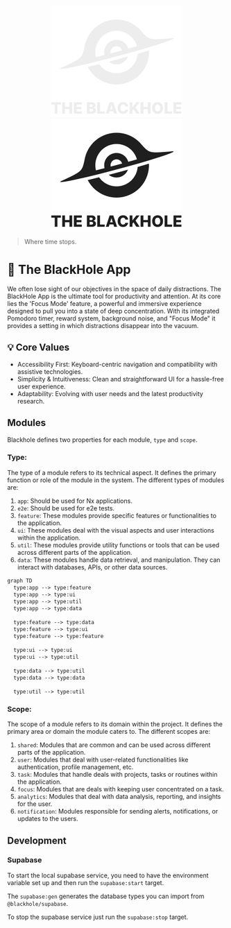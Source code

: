 <div align="center">

![banner](./assets/banner-light.png#gh-dark-mode-only)
![banner](./assets/banner-dark.png#gh-light-mode-only)

</div>

> Where time stops.

# 🌌 The BlackHole App

We often lose sight of our objectives in the space of daily distractions. The BlackHole App is the ultimate tool for productivity and attention. At its core lies the 'Focus Mode' feature, a powerful and immersive experience designed to pull you into a state of deep concentration. With its integrated Pomodoro timer, reward system, background noise, and "Focus Mode" it provides a setting in which distractions disappear into the vacuum.

## 💡 Core Values

* Accessibility First: Keyboard-centric navigation and compatibility with assistive technologies.
* Simplicity & Intuitiveness: Clean and straightforward UI for a hassle-free user experience.
* Adaptability: Evolving with user needs and the latest productivity research.

## Modules

Blackhole defines two properties for each module, `type` and `scope`.

### Type:
The type of a module refers to its technical aspect. It defines the primary function or role of the module in the system. The different types of modules are:

1. `app`: Should be used for Nx applications.
1. `e2e`: Should be used for e2e tests.
2. `feature`: These modules provide specific features or functionalities to the application.
3. `ui`: These modules deal with the visual aspects and user interactions within the application.
4. `util`: These modules provide utility functions or tools that can be used across different parts of the application.
5. `data`: These modules handle data retrieval, and manipulation. They can interact with databases, APIs, or other data sources.

```mermaid
graph TD
  type:app --> type:feature
  type:app --> type:ui
  type:app --> type:util
  type:app --> type:data

  type:feature --> type:data
  type:feature --> type:ui
  type:feature --> type:feature

  type:ui --> type:ui
  type:ui --> type:util

  type:data --> type:util
  type:data --> type:data

  type:util --> type:util
```

### Scope:
The scope of a module refers to its domain within the project. It defines the primary area or domain the module caters to. The different scopes are:

1. `shared`: Modules that are common and can be used across different parts of the application.
2. `user`: Modules that deal with user-related functionalities like authentication, profile management, etc.
3. `task`: Modules that handle deals with projects, tasks or routines within the application.
4. `focus`: Modules that are deals with keeping user concentrated on a task.
5. `analytics`: Modules that deal with data analysis, reporting, and insights for the user.
6. `notification`: Modules responsible for sending alerts, notifications, or updates to the users.

## Development

### Supabase

To start the local supabase service, you need to have the environment variable set up and then run the `supabase:start` target.

The `supabase:gen` generates the database types you can import from `@blackhole/supabase`.

To stop the supabase service just run the `supabase:stop` target.
